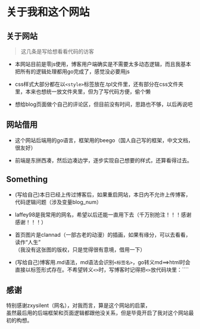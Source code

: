 # 关于我和这个网站

## 关于网站
>这几条是写给想看看代码的访客

- 本网站目前是零js使用，博客用户端确实是不需要太多动态逻辑，而且我基本把所有的逻辑处理都用go完成了，感觉没必要用js

- css样式大部分都在以`<style>`标签放在.tpl文件里，还有部分在css文件夹里，本来也想统一放文件夹里，但为了写代码方便，偷个懒

-  想给blog页面做个自己的评论区，但目前没有时间，思路也不够，以后再说吧

## 网站借用

- 这个网站后端用的go语言，框架用的beego（国人自己写的框架，中文文档，很友好）

- 前端是东拼西凑，然后边凑边学，逐步实现自己想要的样式，还算看得过去。

## Something

- (写给自己)本日已经上传过博客后，如果重启网站，本日内不允许上传博客，代码逻辑问题（涉及变量blog_num）

- laffey98是我常用的网名，希望以后还能一直用下去（千万别抢注！！！感谢感谢！！！）

- 首页图片是clannad（一部古老的动漫）的插画，如果有缘分，可以去看看，读作“人生”     
（我没有这张图的版权，只是觉得很有意境，借用一下）

- (写给自己)博客用.md语法，md语法会识别`<标签名>`，go转义md==>html时会直接以标签形式存在。不希望转义`<>`时，写博客时记得把`<>`放代码块里：````

## 感谢

特别感谢zxysilent（网名），对我而言，算是这个网站的启蒙，    
虽然最后用的后端框架和页面逻辑都跟他没关系，但是毕竟开启了我对这个网站最初的构想。